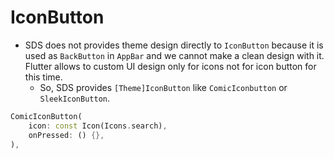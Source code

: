 # IconButton

- SDS does not provides theme design directly to `IconButton` because it is used as `BackButton` in `AppBar` and we cannot make a clean design with it. Flutter allows to custom UI design only for icons not for icon button for this time.
    - So, SDS provides `[Theme]IconButton` like `ComicIconbutton` or `SleekIconButton`.

```dart
ComicIconButton(
    icon: const Icon(Icons.search),
    onPressed: () {},
),
```
